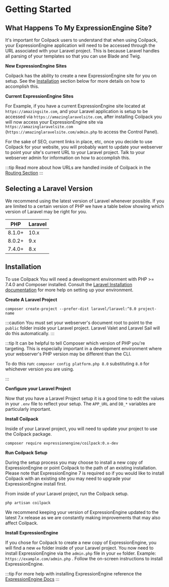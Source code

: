 # Getting Started

## What Happens To My ExpressionEngine Site?

It's important for Coilpack users to understand that when using Coilpack, your ExpressionEngine application will need to be accessed through the URL associated with your Laravel project. This is because Laravel handles all parsing of your templates so that you can use Blade and Twig.

**New ExpressionEngine Sites**

Coilpack has the ability to create a new ExpressionEngine site for you on setup. See the [Installation](#installation) section below for more details on how to accomplish this.

**Current ExpressionEngine Sites**

For Example, if you have a current ExpressionEngine site located at `https://amazingsite.com`, and your Laravel application is setup to be accessed via `https://amazinglaravelsite.com`, after installing Coilpack you will now access your ExpressionEngine site via `https://amazinglaravelsite.com` (`https://amazinglaravelsite.com/admin.php` to access the Control Panel).

For the sake of SEO, current links in place, etc, once you decide to use Coilpack for your website, you will probably want to update your webserver to point your site's current URL to your Laravel project. Talk to your webserver admin for information on how to accomplish this.

:::tip
Read more about how URLs are handled inside of Coilpack in the [Routing Section](./routing.md)
:::

## Selecting a Laravel Version

We recommend using the latest version of Laravel whenever possible.  If you are limited to a certain version of PHP we have a table below showing which version of Laravel may be right for you.

| PHP     | Laravel |
| ------- | ------- |
| 8.1.0+  | 10.x    |
| 8.0.2+  | 9.x     |
| 7.4.0+  | 8.x     |

## Installation

To use Coilpack You will need a development environment with PHP >= 7.4.0 and Composer installed. Consult the [Laravel Installation documentation](https://laravel.com/docs/9.x/installation) for more help on setting up your environment.


**Create A Laravel Project**


```
composer create-project --prefer-dist laravel/laravel:^8.0 project-name
```

:::caution
You must set your webserver's document root to point to the `public` folder inside your Laravel project. Laravel Valet and Laravel Sail will do this automatically.
:::

:::tip
It can be helpful to tell Composer which version of PHP you're targeting.  This is especially important in a development environment where your webserver's PHP version may be different than the CLI.

To do this run: `composer config platform.php 8.0` substituting `8.0` for whichever version you are using.

:::

**Configure your Laravel Project**

Now that you have a Laravel Project setup it is a good time to edit the values in your `.env` file to reflect your setup.  The `APP_URL` and `DB_*` variables are particularly important.

**Install Coilpack**

Inside of your Laravel project, you will need to update your project to use the Coilpack package.

```
composer require expressionengine/coilpack:0.x-dev
```

**Run Coilpack Setup**

During the setup process you may choose to install a new copy of ExpressionEngine or point Coilpack to the path of an existing installation.  Please note that ExpressionEngine 7 is required so if you would like to install Coilpack with an existing site you may need to upgrade your ExpressionEngine install first.

From inside of your Laravel project, run the Coilpack setup.

```
php artisan coilpack
```

We recommend keeping your version of ExpressionEngine updated to the latest 7.x release as we are constantly making improvements that may also affect Coilpack.

**Install ExpressionEngine**

If you chose for Coilpack to create a new copy of ExpressionEngine, you will find a new `ee` folder inside of your Laravel project.  You now need to install ExpressionEngine via the `admin.php` file in your `ee` folder. Example: `https://example.com/admin.php` . Follow the on-screen instructions to install ExpressionEngine.

:::tip
For more help with installing ExpressionEngine reference the [ExpressionEngine Docs](https://docs.expressionengine.com/latest/installation/installation.html)
:::

